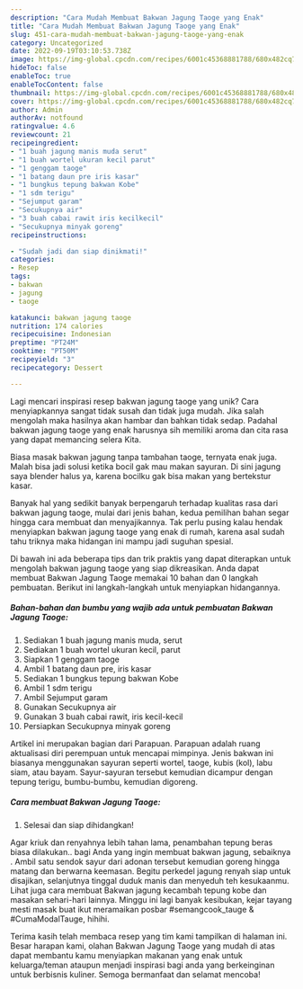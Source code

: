 ```yaml
---
description: "Cara Mudah Membuat Bakwan Jagung Taoge yang Enak"
title: "Cara Mudah Membuat Bakwan Jagung Taoge yang Enak"
slug: 451-cara-mudah-membuat-bakwan-jagung-taoge-yang-enak
category: Uncategorized
date: 2022-09-19T03:10:53.738Z
image: https://img-global.cpcdn.com/recipes/6001c45368881788/680x482cq70/bakwan-jagung-taoge-foto-resep-utama.jpg
hideToc: false
enableToc: true
enableTocContent: false
thumbnail: https://img-global.cpcdn.com/recipes/6001c45368881788/680x482cq70/bakwan-jagung-taoge-foto-resep-utama.jpg
cover: https://img-global.cpcdn.com/recipes/6001c45368881788/680x482cq70/bakwan-jagung-taoge-foto-resep-utama.jpg
author: Admin
authorAv: notfound
ratingvalue: 4.6
reviewcount: 21
recipeingredient:
- "1 buah jagung manis muda serut"
- "1 buah wortel ukuran kecil parut"
- "1 genggam taoge"
- "1 batang daun pre iris kasar"
- "1 bungkus tepung bakwan Kobe"
- "1 sdm terigu"
- "Sejumput garam"
- "Secukupnya air"
- "3 buah cabai rawit iris kecilkecil"
- "Secukupnya minyak goreng"
recipeinstructions:

- "Sudah jadi dan siap dinikmati!"
categories:
- Resep
tags:
- bakwan
- jagung
- taoge

katakunci: bakwan jagung taoge 
nutrition: 174 calories
recipecuisine: Indonesian
preptime: "PT24M"
cooktime: "PT50M"
recipeyield: "3"
recipecategory: Dessert

---
```





Lagi mencari inspirasi resep bakwan jagung taoge yang unik? Cara menyiapkannya sangat tidak susah dan tidak juga mudah. Jika salah mengolah maka hasilnya akan hambar dan bahkan tidak sedap. Padahal bakwan jagung taoge yang enak harusnya sih memiliki aroma dan cita rasa yang dapat memancing selera Kita.





Biasa masak bakwan jagung tanpa tambahan taoge, ternyata enak juga. Malah bisa jadi solusi ketika bocil gak mau makan sayuran. Di sini jagung saya blender halus ya, karena bocilku gak bisa makan yang bertekstur kasar.

Banyak hal yang sedikit banyak berpengaruh terhadap kualitas rasa dari bakwan jagung taoge, mulai dari jenis bahan, kedua pemilihan bahan segar hingga cara membuat dan menyajikannya. Tak perlu pusing kalau hendak menyiapkan bakwan jagung taoge yang enak di rumah, karena asal sudah tahu triknya maka hidangan ini mampu jadi suguhan spesial.






Di bawah ini ada beberapa tips dan trik praktis yang dapat diterapkan untuk mengolah bakwan jagung taoge yang siap dikreasikan. Anda dapat membuat Bakwan Jagung Taoge memakai 10 bahan dan 0 langkah pembuatan. Berikut ini langkah-langkah untuk menyiapkan hidangannya.

<!--inarticleads1-->

##### Bahan-bahan dan bumbu yang wajib ada untuk pembuatan Bakwan Jagung Taoge:

1. Sediakan 1 buah jagung manis muda, serut
1. Sediakan 1 buah wortel ukuran kecil, parut
1. Siapkan 1 genggam taoge
1. Ambil 1 batang daun pre, iris kasar
1. Sediakan 1 bungkus tepung bakwan Kobe
1. Ambil 1 sdm terigu
1. Ambil Sejumput garam
1. Gunakan Secukupnya air
1. Gunakan 3 buah cabai rawit, iris kecil-kecil
1. Persiapkan Secukupnya minyak goreng


Artikel ini merupakan bagian dari Parapuan. Parapuan adalah ruang aktualisasi diri perempuan untuk mencapai mimpinya. Jenis bakwan ini biasanya menggunakan sayuran seperti wortel, taoge, kubis (kol), labu siam, atau bayam. Sayur-sayuran tersebut kemudian dicampur dengan tepung terigu, bumbu-bumbu, kemudian digoreng. 

<!--inarticleads2-->

##### Cara membuat Bakwan Jagung Taoge:


1. Selesai dan siap dihidangkan!

Agar kriuk dan renyahnya lebih tahan lama, penambahan tepung beras biasa dilakukan.. bagi Anda yang ingin membuat bakwan jagung, sebaiknya . Ambil satu sendok sayur dari adonan tersebut kemudian goreng hingga matang dan berwarna keemasan. Begitu perkedel jagung renyah siap untuk disajikan, selanjutnya tinggal duduk manis dan menyeduh teh kesukaanmu. Lihat juga cara membuat Bakwan jagung kecambah tepung kobe dan masakan sehari-hari lainnya. Minggu ini lagi banyak kesibukan, kejar tayang mesti masak buat ikut meramaikan posbar #semangcook_tauge &amp; #CumaModalTauge, hihihi. 

Terima kasih telah membaca resep yang tim kami tampilkan di halaman ini. Besar harapan kami, olahan Bakwan Jagung Taoge yang mudah di atas dapat membantu kamu menyiapkan makanan yang enak untuk keluarga/teman ataupun menjadi inspirasi bagi anda yang berkeinginan untuk berbisnis kuliner. Semoga bermanfaat dan selamat mencoba!
